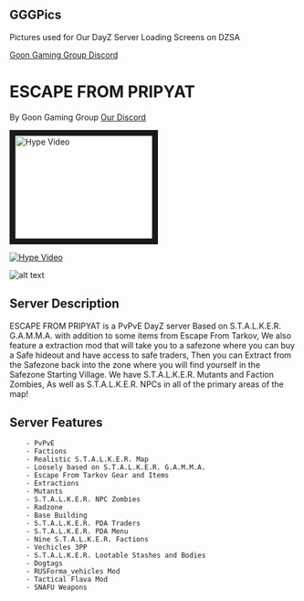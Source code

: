 ## GGGPics

Pictures used for Our DayZ Server Loading Screens on DZSA

[Goon Gaming Group Discord](https://discord.gg/goongaminggroup "GGG Discord")


# ESCAPE FROM PRIPYAT

By Goon Gaming Group [Our Discord](https://discord.gg/goongaminggroup "GGG Discord")

<a href="http://www.youtube.com/watch?feature=player_embedded&v=r_9f1_z8y1U&t" target="_blank"><img src="http://img.youtube.com/vi/r_9f1_z8y1U&t/0.jpg" alt="Hype Video" width="240" height="180" border="10" /></a>

[![Hype Video](http://img.youtube.com/vi/r_9f1_z8y1U&t/0.jpg)](http://www.youtube.com/watch?v=r_9f1_z8y1U&t)

![alt text](https://github.com/BehrTheDon/GGGPics/blob/main/EscapeFromPripyatLoadingScreen.png?raw=true "Loading Screen")

## Server Description

ESCAPE FROM PRIPYAT is a PvPvE DayZ server Based on S.T.A.L.K.E.R. G.A.M.M.A. with addition to some items from Escape From Tarkov, We also feature a extraction mod that will take you to a safezone where you can buy a Safe hideout and have access to safe traders, Then you can Extract from the Safezone back into the zone where you will find yourself in the Safezone Starting Village. We have S.T.A.L.K.E.R. Mutants and Faction Zombies, As well as S.T.A.L.K.E.R. NPCs in all of the primary areas of the map!


## Server Features

        - PvPvE
        - Factions
        - Realistic S.T.A.L.K.E.R. Map
        - Loosely based on S.T.A.L.K.E.R. G.A.M.M.A.
        - Escape From Tarkov Gear and Items
        - Extractions
        - Mutants
        - S.T.A.L.K.E.R. NPC Zombies
        - Radzone
        - Base Building
        - S.T.A.L.K.E.R. PDA Traders
        - S.T.A.L.K.E.R. PDA Menu
        - Nine S.T.A.L.K.E.R. Factions
        - Vechicles 3PP
        - S.T.A.L.K.E.R. Lootable Stashes and Bodies
        - Dogtags
        - RUSForma_vehicles Mod
        - Tactical Flava Mod
        - SNAFU Weapons
